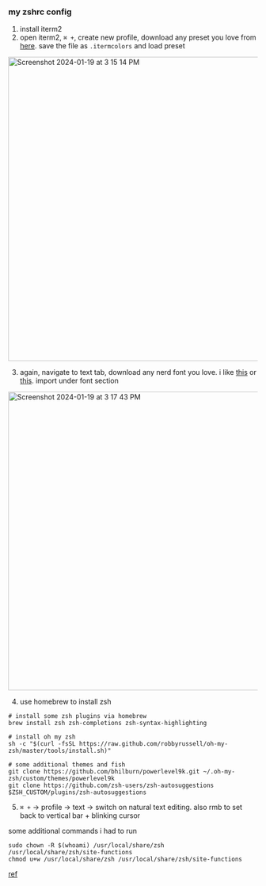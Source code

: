 ### my zshrc config

1. install iterm2
2. open iterm2, `⌘ +`, create new profile, download any preset you love from [here](https://iterm2colorschemes.com/). save the file as `.itermcolors` and load preset
<img width="614" alt="Screenshot 2024-01-19 at 3 15 14 PM" src="https://github.com/btjm123/zshrc-config/assets/19306879/fc02df2d-a299-4c7a-829d-e9394ed5534d">

3. again, navigate to text tab, download any nerd font you love. i like [this](https://www.jetbrains.com/lp/mono/) or [this](https://github.com/powerline/fonts/blob/master/Meslo%20Slashed/Meslo%20LG%20M%20Regular%20for%20Powerline.ttf). import under font section
<img width="603" alt="Screenshot 2024-01-19 at 3 17 43 PM" src="https://github.com/btjm123/zshrc-config/assets/19306879/93927470-cf44-4c6f-9a42-1a7d4548c780">

4. use homebrew to install zsh
```
# install some zsh plugins via homebrew
brew install zsh zsh-completions zsh-syntax-highlighting

# install oh my zsh
sh -c "$(curl -fsSL https://raw.github.com/robbyrussell/oh-my-zsh/master/tools/install.sh)"

# some additional themes and fish
git clone https://github.com/bhilburn/powerlevel9k.git ~/.oh-my-zsh/custom/themes/powerlevel9k
git clone https://github.com/zsh-users/zsh-autosuggestions $ZSH_CUSTOM/plugins/zsh-autosuggestions
```

5. `⌘ +` -> profile -> text -> switch on natural text editing. also rmb to set back to vertical bar + blinking cursor

some additional commands i had to run
```
sudo chown -R $(whoami) /usr/local/share/zsh /usr/local/share/zsh/site-functions
chmod u+w /usr/local/share/zsh /usr/local/share/zsh/site-functions
```

[ref]([url](https://medium.com/@Clovis_app/configuration-of-a-beautiful-efficient-terminal-and-prompt-on-osx-in-7-minutes-827c29391961)https://medium.com/@Clovis_app/configuration-of-a-beautiful-efficient-terminal-and-prompt-on-osx-in-7-minutes-827c29391961)
